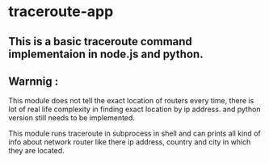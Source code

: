 # traceroute-app

<h2>This is a basic traceroute command implementaion in node.js and python.</h2>
<h2>Warnnig : </h2> 
<p>This module does not tell the exact location of routers every time, there is lot 
of real life complexity in finding exact location by ip address. and python version still needs to be 
implemented.</p2>
<p>
This module runs traceroute in subprocess in shell and can prints all 
kind of info about network router like there ip address, country and city in which they are located.
</p>
